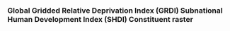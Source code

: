 ### Global Gridded Relative Deprivation Index (GRDI) Subnational Human Development Index (SHDI) Constituent raster